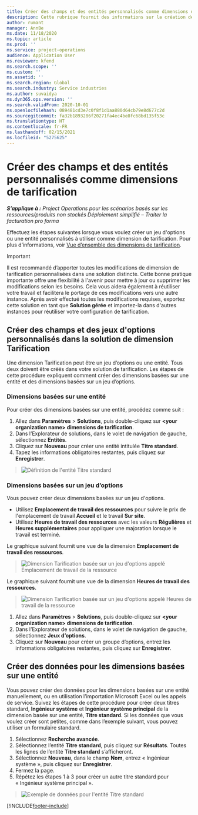 ```yaml
---
title: Créer des champs et des entités personnalisés comme dimensions de tarification
description: Cette rubrique fournit des informations sur la création de groupes d’options ou d’entités personnalisé(es).
author: rumant
manager: AnnBe
ms.date: 11/18/2020
ms.topic: article
ms.prod: ''
ms.service: project-operations
audience: Application User
ms.reviewer: kfend
ms.search.scope: ''
ms.custom: ''
ms.assetid: ''
ms.search.region: Global
ms.search.industry: Service industries
ms.author: suvaidya
ms.dyn365.ops.version: ''
ms.search.validFrom: 2020-10-01
ms.openlocfilehash: 089481cd3e7c0f8f1d1aa880d64cb79e8d677c2d
ms.sourcegitcommit: fa32b1893286f20271fa4ec4be8fc68bd135f53c
ms.translationtype: HT
ms.contentlocale: fr-FR
ms.lasthandoff: 02/15/2021
ms.locfileid: "5275625"
---
```

# <a name="create-custom-fields-and-entities-as-pricing-dimensions"></a>Créer des champs et des entités personnalisés comme dimensions de tarification

_**S’applique à :** Project Operations pour les scénarios basés sur les ressources/produits non stockés Déploiement simplifié – Traiter la facturation pro forma_

Effectuez les étapes suivantes lorsque vous voulez créer un jeu d'options ou une entité personnalisés à utiliser comme dimension de tarification. Pour plus d’informations, voir [Vue d’ensemble des dimensions de tarification](pricing-dimensions-overview.md).  

> [!IMPORTANT]
> Il est recommandé d’apporter toutes les modifications de dimension de tarification personnalisées dans une solution distincte. Cette bonne pratique importante offre une flexibilité à l'avenir pour mettre à jour ou supprimer les modifications selon les besoins. Cela vous aidera également à réutiliser votre travail et facilitera le portage de ces modifications vers une autre instance. Après avoir effectué toutes les modifications requises, exportez cette solution en tant que **Solution gérée** et importez-la dans d'autres instances pour réutiliser votre configuration de tarification.

  
## <a name="create-custom-fields-and-option-sets-in-the-pricing-dimension-solution"></a>Créer des champs et des jeux d'options personnalisés dans la solution de dimension Tarification

Une dimension Tarification peut être un jeu d’options ou une entité. Tous deux doivent être créés dans votre solution de tarification. Les étapes de cette procédure expliquent comment créer des dimensions basées sur une entité et des dimensions basées sur un jeu d’options.

### <a name="entity-based-dimensions"></a>Dimensions basées sur une entité
Pour créer des dimensions basées sur une entité, procédez comme suit :

1. Allez dans **Paramètres** > **Solutions**, puis double-cliquez sur **\<your organization name> dimensions de tarification**.
2. Dans l’Explorateur de solutions, dans le volet de navigation de gauche, sélectionnez **Entités**.
3. Cliquez sur **Nouveau** pour créer une entité intitulée **Titre standard**. 
4. Tapez les informations obligatoires restantes, puis cliquez sur **Enregistrer**.

> ![Définition de l'entité Titre standard](media/Standard-Title-entity-definition.png)

### <a name="option-set-based-dimensions"></a>Dimensions basées sur un jeu d’options 
Vous pouvez créer deux dimensions basées sur un jeu d'options. 

- Utilisez **Emplacement de travail des ressources** pour suivre le prix de l'emplacement de travail **Accueil** et le travail **Sur site**. 
- Utilisez **Heures de travail des ressources** avec les valeurs **Régulières** et **Heures supplémentaires** pour appliquer une majoration lorsque le travail est terminé.

Le graphique suivant fournit une vue de la dimension **Emplacement de travail des ressources**. 

> ![Dimension Tarification basée sur un jeu d'options appelé Emplacement de travail de la ressource](media/Option-set-PD-called-Resource-Work-Location.png)

Le graphique suivant fournit une vue de la dimension **Heures de travail des ressources**. 

> ![Dimension Tarification basée sur un jeu d'options appelé Heures de travail de la ressource](media/Option-set-PD-called-Resource-Work-Hours.png)

1. Allez dans **Paramètres** > **Solutions**, puis double-cliquez sur **\<your organization name> dimensions de tarification**. 
2. Dans l’Explorateur de solutions, dans le volet de navigation de gauche, sélectionnez **Jeux d’options**. 
3. Cliquez sur **Nouveau** pour créer un groupe d’options, entrez les informations obligatoires restantes, puis cliquez sur **Enregistrer**.

## <a name="create-data-for-entity-based-dimensions"></a>Créer des données pour les dimensions basées sur une entité

Vous pouvez créer des données pour les dimensions basées sur une entité manuellement, ou en utilisation l’importation Microsoft Excel ou les appels de service. Suivez les étapes de cette procédure pour créer deux titres standard, **Ingénieur système** et **Ingénieur système principal** de la dimension basée sur une entité, **Titre standard**. Si les données que vous voulez créer sont petites, comme dans l’exemple suivant, vous pouvez utiliser un formulaire standard.

1. Sélectionnez **Recherche avancée**.
2. Sélectionnez l’entité **Titre standard**, puis cliquez sur **Résultats**. Toutes les lignes de l’entité **Titre standard** s’afficheront.
3. Sélectionnez **Nouveau**, dans le champ **Nom**, entrez « Ingénieur système », puis cliquez sur **Enregistrer**.
4. Fermez la page. 
5. Répétez les étapes 1 à 3 pour créer un autre titre standard pour « Ingénieur système principal ».

> ![Exemple de données pour l'entité Titre standard](media/ST-data.png)


[!INCLUDE[footer-include](../includes/footer-banner.md)]